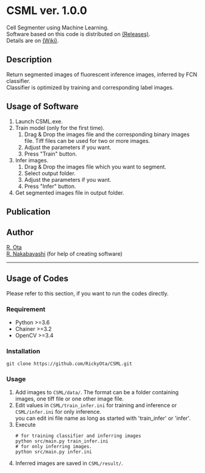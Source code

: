 # CSML    ver. 1.0.0
Cell Segmenter using Machine Learning.  
Software based on this code is distributed on [(Releases)](https://github.com/RickyOta/CSML/releases).  
Details are on [(Wiki)](https://github.com/RickyOta/CSML/wiki).

## Description
Return segmented images of fluorescent inference images, inferred by FCN classifier.  
Classifier is optimized by training and corresponding label images.  


## Usage of Software
1. Launch CSML.exe.
1. Train model (only for the first time).
	1. Drag & Drop the images file and the corresponding binary images file. Tiff files can be used for two or more images.
	1. Adjust the parameters if you want.
	1. Press "Train" button.
1. Infer images.
	1. Drag & Drop the images file which you want to segment.
	1. Select output folder.
	1. Adjust the parameters if you want.
	1. Press "Infer" button.
1. Get segmented images file in output folder.


## Publication


## Author
[R. Ota](https://github.com/RickyOta)  
[R. Nakabayashi](https://github.com/ryought) (for help of creating software)

---

##  Usage of Codes
Please refer to this section, if you want to run the codes directly.

### Requirement
- Python >=3.6
- Chainer >=3.2
- OpenCV >=3.4


### Installation
```
git clone https://github.com/RickyOta/CSML.git
```


### Usage
1. Add images to ```CSML/data/```. The format can be a folder containing images, one tiff file or one other image file.
1. Edit values in ```CSML/train_infer.ini``` for training and inference or ```CSML/infer.ini``` for only inference.  
	you can edit ini file name as long as started with 'train_infer' or 'infer'.
1. Execute
	```
	# for training classifier and inferring images 
	python src/main.py train_infer.ini
	# for only inferring images.
	python src/main.py infer.ini
	```
1. Inferred images are saved in ```CSML/result/```.

